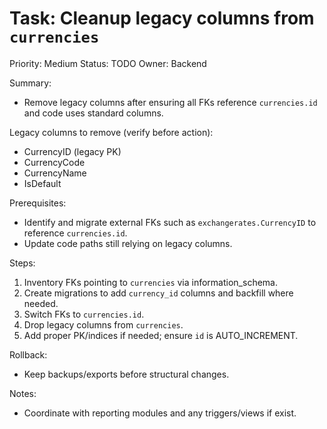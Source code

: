 # Task: Cleanup legacy columns from `currencies`

Priority: Medium
Status: TODO
Owner: Backend

Summary:
- Remove legacy columns after ensuring all FKs reference `currencies.id` and code uses standard columns.

Legacy columns to remove (verify before action):
- CurrencyID (legacy PK)
- CurrencyCode
- CurrencyName
- IsDefault

Prerequisites:
- Identify and migrate external FKs such as `exchangerates.CurrencyID` to reference `currencies.id`.
- Update code paths still relying on legacy columns.

Steps:
1) Inventory FKs pointing to `currencies` via information_schema.
2) Create migrations to add `currency_id` columns and backfill where needed.
3) Switch FKs to `currencies.id`.
4) Drop legacy columns from `currencies`.
5) Add proper PK/indices if needed; ensure `id` is AUTO_INCREMENT.

Rollback:
- Keep backups/exports before structural changes.

Notes:
- Coordinate with reporting modules and any triggers/views if exist.